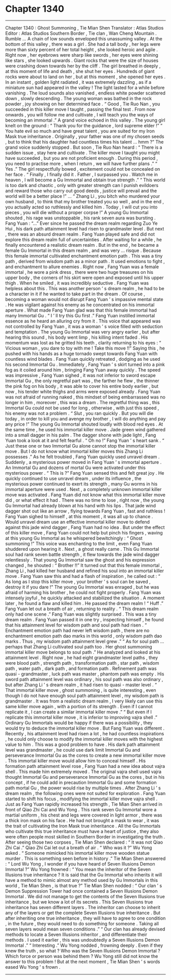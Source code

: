 
# Chapter 1340


---

Chapter 1340 : Ghost Summoning , Tie Mian Shen
Translator :
Atlas Studios
Editor :
Atlas Studios
Southern Border , Tie clan , Wan Cheng Mountain .
Rumble …
A chain of low sounds enveloped this unassuming valley .
At the bottom of this valley , there was a girl .
She had a tall body , her legs were more than sixty percent of her total height , she looked heroic and agile . Right now , her eyebrows were sharp like swords , her eyes were shining like stars , she looked upwards .
Giant rocks that were the size of houses were crashing down towards her by the cliff .
The girl breathed in deeply , at this moment of life and death , she shut her eyes .
Hundreds of giant rocks were about to land on her , but at this moment , she opened her eyes .
In an instant , golden light radiated , it was extremely dazzling , as if a miniature sun had appeared in the valley !
The light lasted for a while before vanishing .
The loud sounds also vanished , endless white powder scattered down , slowly descending .
The young woman was bathed in the rock powder , joy showing on her determined face .
“ Good , Tie Ruo Nan , you succeeded in this killer move I taught , passing the final test . From now onwards , you will follow me and cultivate , I will teach you the ways of becoming an immortal .” A grand voice echoed in this valley .
The young girl knelt on the ground : “ Thank you for the guidance , lord supreme elder !”
“ You hate evil so much and have great talent , you are suited for my Iron Mask true inheritance . Originally , your father was one of my chosen seeds , but to think that his daughter had countless times his talent … hmm ?” The grand voice suddenly stopped .
But soon , Tie Ruo Nan heard : “ There is a sudden issue , stay here and cultivate . The killer move I taught you might have succeeded , but you are not proficient enough . During this period , you need to practise more , when I return , we will have further plans .”
“ Yes .” The girl respectfully bowed , excitement could not be concealed on her face .
“ Finally , I finally did it . Father , I surpassed you . Watch me in heaven , I will become a Gu Immortal and obtain true strength .”
“ This world is too dark and chaotic , only with greater strength can I punish evildoers and reward those who carry out good deeds , justice will prevail and the world will be a better place !”
…
“ Zhang Li , you bitch who murdered your own husband , to think that my brother treated you so well , and in the end , you actually acted so ruthlessly and killed him . Today , I will cut you into pieces , you will die without a proper corpse !” A young Gu Immortal shouted , his rage was unstoppable , his rank seven aura was bursting .
Fang Yuan : “…”
Ever since he passed the dream realm regarding Zuo Ye Hui , his dark path attainment level had risen to grandmaster level . But next , there was an absurd dream realm .
Fang Yuan played safe and did not explore this dream realm full of uncertainties .
After waiting for a while , he finally encountered a realistic dream realm .
But in the end , he became a female Gu Immortal in this dream realm , and was very … risque .
Because this female immortal cultivated enchantment emotion path .
This was a tiny path , derived from wisdom path as a minor path . It used emotions to fight , and enchantment to allure enemies .
Right now , Fang Yuan was a female immortal , he wore a pink dress , there were two huge treasures on his upper body , the corners of his skirt were open and exposed until his upper thigh . When he smiled , it was incredibly seductive .
Fang Yuan was helpless about this .
This was another person ’ s dream realm , he had to be a character in it if he wanted to take part in the dream .
Of course , becoming a woman would not disrupt Fang Yuan ’ s impassive mental state .
He was vigilant against his enemy as he concentrated on his immortal aperture .
What made Fang Yuan glad was that this female immortal had many Immortal Gu .
“ I ’ ll try this Gu first .” Fang Yuan instilled immortal essence as he heard an alluring cry from it .
This voice that appeared was not controlled by Fang Yuan , it was a woman ’ s voice filled with seduction and temptation .
The young Gu Immortal was very angry earlier , but after hearing this sound , his body went limp , his killing intent faded .
His momentum was lost as he gritted his teeth , clarity returning to his eyes : “ Vicious woman , you dare to toy with me ! Take this move !!”
Saying this , he pushed with his hands as a huge tornado swept towards Fang Yuan with countless wind blades .
Fang Yuan quickly retreated , dodging as he used his second Immortal Gu .
Immediately , Fang Yuan ’ s skirt turned into a pink fog as it coiled around him , bringing Fang Yuan away quickly .
The speed was impressive , Fang Yuan sighed , it was not inferior to sword escape Immortal Gu , the only regretful part was , the farther he flew , the thinner the pink fog on his body , it was able to cover his entire body earlier , but now , his tender white thighs and arms were exposed already .
Fang Yuan was not afraid of running naked , this mindset of being embarrassed was no longer in him , moreover , this was a dream .
The regretful thing was , this Immortal Gu could not be used for long , otherwise , with just this speed , his enemy was not a problem .
“ Slut , you ran quickly . But you will die today , in order to kill you and avenge my brother , I will do anything and pay any price !”
The young Gu Immortal shouted loudly with blood red eyes .
At the same time , he used his immortal killer move .
Jade green wind gathered into a small dagger in his palm .
The dagger shone with jade light , Fang Yuan took a look at it and felt fearful .
“ Oh no !” Fang Yuan ’ s heart sank .
“ Just these one or two Immortal Gu alone cannot stop the immortal killer move . But I do not know what immortal killer moves this Zhang Li possesses .”
As he felt troubled , Fang Yuan quickly used unravel dream .
Suddenly , a mysterious power moved in Fang Yuan ’ s immortal aperture . An Immortal Gu and dozens of mortal Gu were activated under this mysterious power .
“ This is ?” Fang Yuan sensed this and felt great joy .
He quickly continued to use unravel dream , under its influence , the mysterious power continued to exert its strength , many Gu worms in his immortal aperture were used .
Next , a completely unknown immortal killer move was activated .
Fang Yuan did not know what this immortal killer move did , or what effect it had .
There was no time to lose , right now , the young Gu Immortal had already blown at his hand with his lips . That jade wind dagger shot out like an arrow , flying towards Fang Yuan , fast and ruthless !
Fang Yuan sighed to himself , at this moment , it was all up to chance .
Would unravel dream use an effective immortal killer move to defend against this jade wind dagger , Fang Yuan had no idea .
But under the effect of this killer move , Fang Yuan could not help but pinch his fingers , waving at this young Gu Immortal as he whispered bewitchingly : “ Ghost summoning !”
This voice was enchanting to the limit , even Fang Yuan shuddered upon hearing it .
Next , a ghost really came .
This Gu Immortal soul had rank seven battle strength , it flew towards the jade wind dagger relentlessly .
That young Gu Immortal saw the ghost and his expression changed , he shouted : “ Brother !!”
It turned out that this female immortal , Zhang Li , had killed her husband and refined his soul into an immortal killer move .
Fang Yuan saw this and had a flash of inspiration , he called out : “ As long as I stop this killer move , your brother ’ s soul can be saved , destroy it if you dare !”
The young Gu Immortal was enraged , but he was afraid of harming his brother , he could not fight properly .
Fang Yuan was intensely joyful , he quickly attacked and stabilized the situation .
A moment later , he found a flaw and killed him .
He passed the dream realm !
“ Huff .” Fang Yuan let out a breath of air , returning to reality .
“ This dream realm only had one scene .” Fang Yuan was slightly surprised .
This was a tiny dream realm .
Fang Yuan passed it in one try , inspecting himself , he found that his attainment level for wisdom path and soul path had risen .
“ Enchantment emotion path had never left wisdom path , there are no enchantment emotion path dao marks in this world , only wisdom path dao marks . Thus , my wisdom path attainment level grew .”
“ As for soul path … perhaps that Zhang Li cultivated soul path too . Her ghost summoning immortal killer move belongs to soul path .”
He analyzed and looked at his attainment level .
Right now , he had eight grandmaster level paths , they were blood path , strength path , transformation path , star path , wisdom path , water path , dark path , and formation path .
Refinement path was quasi - grandmaster , luck path was master , phantom path was empty . His sword path attainment level was ordinary , his soul path was also ordinary , but after Zhang Li ’ s dream realm , it had risen to quasi - master level .
“ That immortal killer move , ghost summoning , is quite interesting , even though I do not have enough soul path attainment level , my wisdom path is grandmaster . It was from a realistic dream realm , I very likely can use this same killer move again , with a portion of its strength . Even if I cannot replicate it , I can create a similar immortal killer move .”
“ But even if I replicate this immortal killer move , it is inferior to improving vajra shell .”
Ordinary Gu Immortals would be happy if there was a possibility , they would try to deduce the immortal killer move .
But Fang Yuan was different .
Recently , his attainment level had risen a lot , he had countless inspirations , he could only choose to modify the immortal killer moves with the highest value to him .
This was a good problem to have .
His dark path attainment level was grandmaster , he could use dark limit Immortal Gu and perseverance Immortal Gu as the cores to create a new immortal killer move . This immortal killer move would allow him to conceal himself .
His formation path attainment level rose , Fang Yuan had a new idea about vajra shell .
This made him extremely moved . The original vajra shell used vajra thought Immortal Gu and perseverance Immortal Gu as the cores , but in his concept , if he could add in precaution Immortal Gu and some formation path mortal Gu , the power would rise by multiple times .
After Zhang Li ’ s dream realm , the following ones were not suited for exploration .
Fang Yuan started to shift his focus , modifying the immortal killer move vajra shell .
Just as Fang Yuan rapidly increased his strength , Tie Mian Shen arrived in front of Qiao Zhi Cai and Wu Yong .
This rank seven Gu Immortal wore a martial uniform , his chest and legs were covered in light armor , there was a thick iron mask on his face .
He had not brought a mask to wear , it was the trait of cultivating the Iron Mask true inheritance .
All the Gu Immortals who cultivate this true inheritance must have a heart of justice , they also were often people most skilled in Southern Border in investigating the truth .
After seeing those two corpses , Tie Mian Shen declared : “ It was not Qiao Zhi Cai .”
Qiao Zhi Cai let out a breath of air .
“ Who was it ?” Wu Yong asked .
“ Someone mimicked his immortal killer move wooden statue murder . This is something seen before in history .” Tie Mian Shen answered : “ Lord Wu Yong , I wonder if you have heard of Seven Illusions Demon Immortal ?”
Wu Yong frowned : “ You mean the inheritor of the Seven Illusions true inheritance ? It is said that the Gu Immortal who inherits it will have a method to mimic almost any method used by Gu Immortals in this world , Tie Mian Shen , is that true ?”
Tie Mian Shen nodded : “ Our clan ’ s Demon Suppression Tower had once contained a Seven Illusions Demon Immortal . We did not manage to get the contents of the Seven Illusions true inheritance , but we know a lot of its secrets . This Seven Illusions true inheritance has seven different layers . The inheritor can choose to inherit any of the layers or get the complete Seven Illusions true inheritance . But after inheriting one true inheritance , they will have to agree to one condition , in the future , they would need to do something for someone . Taking all seven layers would mean seven conditions .”
“ Our clan has already devised methods to locate a Seven Illusions inheritor , and differentiate their methods . I used it earlier , this was undoubtedly a Seven Illusions Demon Immortal .”
“ Interesting .” Wu Yong nodded , frowning deeply .
Even if they knew the truth , so what ?
Who was the Seven Illusions Demon Immortal ? Which force or person was behind them ?
Wu Yong still did not know the answer to this problem !
But at the next moment , Tie Mian Shen ’ s words eased Wu Yong ’ s frown .

---

